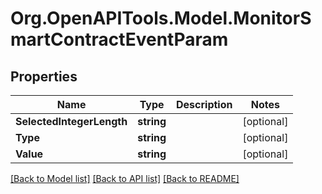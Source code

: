 
# Org.OpenAPITools.Model.MonitorSmartContractEventParam

## Properties

Name | Type | Description | Notes
------------ | ------------- | ------------- | -------------
**SelectedIntegerLength** | **string** |  | [optional] 
**Type** | **string** |  | [optional] 
**Value** | **string** |  | [optional] 

[[Back to Model list]](../README.md#documentation-for-models)
[[Back to API list]](../README.md#documentation-for-api-endpoints)
[[Back to README]](../README.md)

